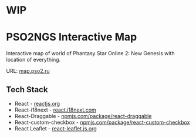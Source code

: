 # WIP

# PSO2NGS Interactive Map
Interactive map of world of Phantasy Star Online 2: New Genesis with location of everything.

URL: [map.pso2.ru](https://map.pso2.ru/)

## Tech Stack
- React - [reactjs.org](https://reactjs.org/)
- React-i18next - [react.i18next.com](https://react.i18next.com/)
- React-Draggable - [npmjs.com/package/react-draggable](https://www.npmjs.com/package/react-draggable)
- React-custom-checkbox - [npmjs.com/package/react-custom-checkbox](https://www.npmjs.com/package/react-custom-checkbox)
- React Leaflet - [react-leaflet.js.org](https://react-leaflet.js.org/)

